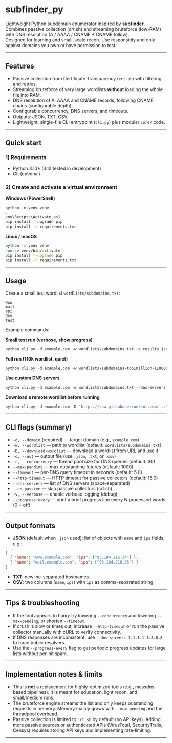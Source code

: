 # subfinder_py

Lightweight Python subdomain enumerator inspired by **subfinder**.  
Combines passive collection (crt.sh) and streaming bruteforce (low-RAM) with DNS resolution (A / AAAA / CNAME + CNAME follow).  
Designed for learning and small-scale recon. Use responsibly and only against domains you own or have permission to test.

---

## Features
- Passive collection from Certificate Transparency (`crt.sh`) with filtering and retries.  
- Streaming bruteforce of very large wordlists **without** loading the whole file into RAM.  
- DNS resolution of A, AAAA and CNAME records, following CNAME chains (configurable depth).  
- Configurable concurrency, DNS servers, and timeouts.  
- Outputs: JSON, TXT, CSV.  
- Lightweight, single-file CLI entrypoint (`cli.py`) plus modular `core/` code.

---

## Quick start

### 1) Requirements
- Python 3.10+ (3.12 tested in development)  
- Git (optional)  

### 2) Create and activate a virtual environment

**Windows (PowerShell)**
```powershell
python -m venv venv
.
env\Scripts\Activate.ps1
pip install --upgrade pip
pip install -r requirements.txt
```

**Linux / macOS**
```bash
python -m venv venv
source venv/bin/activate
pip install --upgrade pip
pip install -r requirements.txt
```

---

## Usage

Create a small test wordlist `wordlists/subdomains.txt`:
```
www
mail
api
dev
test
```

Example commands:

**Small test run (verbose, show progress)**
```powershell
python cli.py -d example.com -w wordlists\subdomains.txt -o results.json -c 6 --max-pending 100 --timeout 2.0 -v --progress-every 50
```

**Full run (110k wordlist, quiet)**
```powershell
python cli.py -d example.com -w wordlists\subdomains-top1million-110000.txt -o results.json -c 40 --max-pending 1500 --timeout 3.0
```

**Use custom DNS servers**
```powershell
python cli.py -d example.com -w wordlists\subdomains.txt --dns-servers 1.1.1.1 8.8.8.8 -o results.json
```

**Download a remote wordlist before running**
```powershell
python cli.py -d example.com -D "https://raw.githubusercontent.com/..." -o results.json
```

---

## CLI flags (summary)
- `-d, --domain` (required) — target domain (e.g., `example.com`)  
- `-w, --wordlist` — path to wordlist (default: `wordlists/subdomains.txt`)  
- `-D, --download-wordlist` — download a wordlist from URL and use it  
- `-o, --out` — output file (use `.json`, `.txt`, or `.csv`)  
- `-c, --concurrency` — thread pool size for DNS queries (default: 30)  
- `--max-pending` — max outstanding futures (default: 1000)  
- `--timeout` — per-DNS query timeout in seconds (default: 5.0)  
- `--http-timeout` — HTTP timeout for passive collectors (default: 15.0)  
- `--dns-servers` — list of DNS servers (space-separated)  
- `--no-passive` — skip passive collectors (crt.sh)  
- `-v, --verbose` — enable verbose logging (debug)  
- `--progress-every` — print a brief progress line every N processed words (0 = off)

---

## Output formats
- **JSON** (default when `.json` used): list of objects with `name` and `ips` fields, e.g.:
```json
[
  { "name": "www.example.com", "ips": ["93.184.216.34"] },
  { "name": "mail.example.com", "ips": ["93.184.216.35"] }
]
```
- **TXT**: newline-separated hostnames.  
- **CSV**: two columns (`name`, `ips`) with `ips` as comma-separated string.

---

## Tips & troubleshooting
- If the tool appears to hang: try lowering `--concurrency` and lowering `--max-pending`, or shorten `--timeout`.  
- If crt.sh is slow or times out, increase `--http-timeout` or run the passive collector manually with cURL to verify connectivity.  
- If DNS responses are inconsistent, use `--dns-servers 1.1.1.1 8.8.8.8` to force public resolvers.  
- Use the `--progress-every` flag to get periodic progress updates for large lists without per-hit spam.

---

## Implementation notes & limits
- This is **not** a replacement for highly-optimized tools (e.g., massdns-based pipelines). It is meant for education, light recon, and small/medium runs.  
- The bruteforce engine streams the list and only keeps outstanding requests in memory. Memory mainly grows with `--max-pending` and the threadpool overhead.  
- Passive collection is limited to `crt.sh` by default (no API keys). Adding more passive sources or authenticated APIs (VirusTotal, SecurityTrails, Censys) requires storing API keys and implementing rate-limiting.

---
